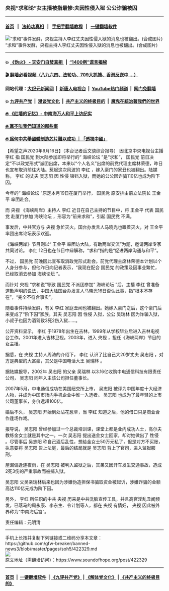 ### 央视“求和论”女主播被指最惨:夫因性侵入狱 公公诈骗被囚
------------------------

#### [首页](https://github.com/gfw-breaker/banned-news3/blob/master/README.md) &nbsp;&nbsp;|&nbsp;&nbsp; [法轮功真相](https://github.com/begood0513/basic/blob/master/README.md)  &nbsp;&nbsp;|&nbsp;&nbsp; [手把手翻墙教程](https://github.com/gfw-breaker/guides/wiki)  &nbsp;&nbsp;|&nbsp;&nbsp; [一键翻墙软件](https://github.com/gfw-breaker/nogfw/blob/master/README.md)  



<div><img alt="“求和”事件发酵，央视主持人李红丈夫因性侵入狱的消息也被翻出。(合成图片)" src="https://img.soundofhope.org/2020-09/75-600x346-1600256722486.jpg"/>
<br/><figcaption class="caption">
 “求和”事件发酵，央视主持人李红丈夫因性侵入狱的消息也被翻出。(合成图片)
</figcaption></div><hr/>

#### 💥 [《伪火》 - 天安门自焚真相 ](http://158.247.195.190:10000/videos/blog/weihuo.html)&nbsp; |&nbsp; [“1400例”谎言揭秘  ](http://158.247.195.190:10000/videos/blog/jiexi1400.html)

#### [ 🎬  翻墙必看视频（八九六四、法轮功、709大抓捕、香港反送中 ...）](https://github.com/gfw-breaker/links/blob/master/banned.md)

#### 网站代理：[大纪元新闻网](http://158.247.195.190:10080/gb/) &nbsp;|&nbsp; [新唐人电视台](http://158.247.195.190:8808/gb/)  &nbsp;|&nbsp; [YouTube热门频道](http://158.247.195.190/youtube.html) &nbsp;|&nbsp; [网门免翻墙](http://158.247.195.190:11000/show.aspx?name=ogHome)

#### 💥 [九评共产党](http://158.247.195.190:10000/videos/res/jiuping/)&nbsp; |&nbsp; [漫谈党文化](http://158.247.195.190:10000/videos/res/mtdwh/)&nbsp; |&nbsp; [共产主义的终极目的](http://158.247.195.190:10000/videos/res/zjmd/)&nbsp; |&nbsp; [魔鬼在統治著我們的世界](http://158.247.195.190:10000/videos/res/TheSpecter/)  

#### [ 🔥  《红墙的记忆》- 中南海万人和平上访纪实](http://158.247.195.190:10000/videos/news/../legend/index.html)

#### [ 🔥  黨不叫我們知道的那些事](http://158.247.195.190:10000/videos/news/truth02.html)

#### [ 🔥  爲何中共舉國體制造芯片難以成功 ｜「透視中國」](http://158.247.195.190:10000/videos/news/don03.html)

<div><div class="Content__Wrapper sc-1bvya0-0 grZQxZ">
 <p class="meta-top">
  <span class="meta">
   【希望之声2020年9月16日】（本台记者岳文骁综合报导）
  </span>
  因北京中央电视台主播
  <ok href="/term/56117">
   李红
  </ok>
  指
  <ok href="/term/13347">
   国民党
  </ok>
  到大陆参加即将举行的“
  <ok href="/term/138274">
   海峡论坛
  </ok>
  ”是“求和”，
  <ok href="/term/13347">
   国民党
  </ok>
  前日决定“不以政党形式”派团出席，本来以“个人名义”出席的前党代理主席林荣德，昨日也宣布取消前往大陆。惹起这次风波的
  <ok href="/term/56117">
   李红
  </ok>
  ，嫁入豪门的家丑也被翻出。陆媒称，
  <ok href="/term/56117">
   李红
  </ok>
  的丈夫
  <ok href="/term/376654">
   吴志阳
  </ok>
  因
  <ok href="/term/10262">
   性侵
  </ok>
  锒铛入狱，而她的公公因诈骗110亿也成为阶下囚。
 </p>
 <p>
  今年的“
  <ok href="/term/138274">
   海峡论坛
  </ok>
  ”原定本月19日在厦门举行，
  <ok href="/term/13347">
   国民党
  </ok>
  原安排由前立法院长
  <ok href="/term/40259">
   王金平
  </ok>
  率团赴会。
 </p>
 <div class="AD_Embed__Wrap-sc-1xslmin-0 igMuqX module desktop">
  <div>
  </div>
 </div>
 <p>
  而
  <ok href="/term/2563">
   央视
  </ok>
  《海峡两岸》主持人
  <ok href="/term/56117">
   李红
  </ok>
  近日在自己主持的节目中，将
  <ok href="/term/40259">
   王金平
  </ok>
  代表
  <ok href="/term/13347">
   国民党
  </ok>
  赴厦门参加
  <ok href="/term/138274">
   海峡论坛
  </ok>
  ，形容为“前来求和”，引起
  <ok href="/term/13347">
   国民党
  </ok>
  不满。
 </p>
 <p>
  事发后，中共官方与
  <ok href="/term/2563">
   央视
  </ok>
  急忙灭火。国台办发言人马晓光也跟着灭火，对
  <ok href="/term/40259">
   王金平
  </ok>
  率团出席论坛表示欢迎。
 </p>
 <p>
  《海峡两岸》节目则以“
  <ok href="/term/40259">
   王金平
  </ok>
  率团访大陆，有助两岸交流”为题，邀请两岸专家共同讨论。
  <ok href="/term/56117">
   李红
  </ok>
  12日也在节目中辩解称，“求和”指的是“促进两岸沟通与和平”。
 </p>
 <p>
  不过，
  <ok href="/term/13347">
   国民党
  </ok>
  前晚因此宣布取消政党形式赴会。前党代理主席林荣德本计划以个人身分参与，但他昨日向记者表示，“我现在配合
  <ok href="/term/13347">
   国民党
  </ok>
  的政策及因事业繁忙，已经取消去参加
  <ok href="/term/138274">
   海峡论坛
  </ok>
  ”。
 </p>
 <p>
  而针对
  <ok href="/term/2563">
   央视
  </ok>
  “求和说”导致
  <ok href="/term/13347">
   国民党
  </ok>
  不派团参加“
  <ok href="/term/138274">
   海峡论坛
  </ok>
  ”后，主播
  <ok href="/term/56117">
   李红
  </ok>
  曾准备道歉声明的说法，中国大陆国台办发言人马晓光16日否认此事，指“根本不存在”，“完全不符合事实”。
 </p>
 <p>
  随着事件持续发酵，有关
  <ok href="/term/56117">
   李红
  </ok>
  家庭丑闻也被翻出。她嫁入豪门之后，这个豪门后来变成了“阶下囚”家族。其夫
  <ok href="/term/376654">
   吴志阳
  </ok>
  因
  <ok href="/term/10262">
   性侵
  </ok>
  入狱，公公
  <ok href="/term/376657">
   吴瑞林
  </ok>
  因为诈骗入狱，小叔子也因为酒驾致3死2伤入狱……。
 </p>
 <p>
  公开资料显示，
  <ok href="/term/56117">
   李红
  </ok>
  于1978年出生在吉林，1999年从学校毕业后进入吉林电视台工作。2001年进入吉林卫视。2003年，进入
  <ok href="/term/2563">
   央视
  </ok>
  ，担任《海峡两岸》节目的女主播。
 </p>
 <p>
  据悉，在
  <ok href="/term/2563">
   央视
  </ok>
  主持人周涛的介绍下，
  <ok href="/term/56117">
   李红
  </ok>
  认识了比自己大20岁丈夫
  <ok href="/term/376654">
   吴志阳
  </ok>
  ，对方是典型的大富豪，其父是中国电话大王
  <ok href="/term/376657">
   吴瑞林
  </ok>
  。
 </p>
 <p>
  据陆媒报导，2002年
  <ok href="/term/376654">
   吴志阳
  </ok>
  的父亲
  <ok href="/term/376657">
   吴瑞林
  </ok>
  以3.16亿收购中电通信科技有限责任公司，
  <ok href="/term/376654">
   吴志阳
  </ok>
  同年入主该公司担任董事长。
 </p>
 <p>
  2007年5月，中电通信成功在美国纽交所上市，
  <ok href="/term/376654">
   吴志阳
  </ok>
  被评为中国年度十大经济人物，并成为中国市场内手机企业中惟一入选者。
  <ok href="/term/376654">
   吴志阳
  </ok>
  也成为了最年轻的上市公司董事长，身价远超100亿。
 </p>
 <p>
  婚后不久，
  <ok href="/term/376654">
   吴志阳
  </ok>
  开始到处沾花惹草，当
  <ok href="/term/56117">
   李红
  </ok>
  知道之后，他的借口只是商业合作逢场作戏。
 </p>
 <p>
  报导说，
  <ok href="/term/376654">
   吴志阳
  </ok>
  曾经参加过一个总裁培训课，课堂上都是业内成功人士，高尔夫教练金女士就是其中之一。一次
  <ok href="/term/376654">
   吴志阳
  </ok>
  提出送金女士回家，却对她做出了
  <ok href="/term/10262">
   性侵
  </ok>
  。尽管事后
  <ok href="/term/376654">
   吴志阳
  </ok>
  称自己酒后乱性，想给金女士50万元私了，但是对方不买账，执意要将
  <ok href="/term/376654">
   吴志阳
  </ok>
  告上法庭，最后的结局就是
  <ok href="/term/376654">
   吴志阳
  </ok>
  背上了官司，进入监狱服刑。
 </p>
 <p>
  屋漏偏逢连夜雨，在
  <ok href="/term/376654">
   吴志阳
  </ok>
  被判入监狱之后，其弟又因开车发生交通事故，造成2死3伤的严重事故而被捕入狱。
 </p>
 <p>
  <ok href="/term/376654">
   吴志阳
  </ok>
  父吴亲瑞林后来也因为涉嫌伪造担保书骗取资金被起诉，涉嫌诈骗的金额高达110亿元成为阶下囚。
 </p>
 <p>
  另外，
  <ok href="/term/56117">
   李红
  </ok>
  所任职的中共
  <ok href="/term/2563">
   央视
  </ok>
  历来是中共洗脑宣传工具，并且高官淫乱丑闻频发，已落马的周永康、李东生、令计划等人，都在
  <ok href="/term/2563">
   央视
  </ok>
  有情妇，
  <ok href="/term/2563">
   央视
  </ok>
  因此被外界称为“中南海后宫”。
 </p>
 <p class="meta-btm">
  责任编辑：元明清
 </p>
</div>
</div>
<hr/>
手机上长按并复制下列链接或二维码分享本文章：<br/>
https://github.com/gfw-breaker/banned-news3/blob/master/pages/soh5/422329.md <br/>
<a href='https://github.com/gfw-breaker/banned-news3/blob/master/pages/soh5/422329.md'><img src='https://github.com/gfw-breaker/banned-news3/blob/master/pages/soh5/422329.md.png'/></a> <br/>
原文地址（需翻墙访问）：https://www.soundofhope.org/post/422329


------------------------
#### [首页](https://github.com/gfw-breaker/banned-news3/blob/master/README.md) &nbsp;|&nbsp; [一键翻墙软件](https://github.com/gfw-breaker/nogfw/blob/master/README.md) &nbsp;| [《九评共产党》](https://github.com/gfw-breaker/9ping.md/blob/master/README.md#九评之一评共产党是什么) | [《解体党文化》](https://github.com/gfw-breaker/jtdwh.md/blob/master/README.md) | [《共产主义的终极目的》](https://github.com/gfw-breaker/gczydzjmd.md/blob/master/README.md)


<img src='http://gfw-breaker.win/banned-news3/pages/soh5/422329.md' width='0px' height='0px'/>